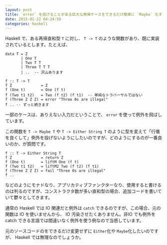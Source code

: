 ```yaml
---
layout: post
title: `error` を投げることがある巨大な再帰ケースをできるだけ簡単に `Maybe` 化する方法はありますか
date: 2015-01-22 04:24:50
categories: haskell
---
```

<!-- {% raw %} -->
<p>Haskell で、ある再帰直和型 <code>T</code> に対し、 <code>T -&gt; T</code> のような関数があり、既に実装されているとします。たとえば、</p>

<pre><code>data T = Z
       | One T
       | Two T T
       | Three T T T
       | ..  -- 沢山あります

f :: T -&gt; T
f Z             = Z
f (One t)       = One (f t)
f (Two t1 t2)   = Two (f t2) (f t1)  -- 単純なトラバーサルではない
f (Three Z Z Z) = error "Three 0s are illegal"
f .. -- ずっと続きます
</code></pre>

<p>一部のケースは、ありえない入力だということで、 <code>error</code> を使って例外を飛ばしています。</p>

<p>この関数を <code>T -&gt; Maybe T</code> や <code>T -&gt; Either String T</code> のように型を変えて「行儀を良くして」例外を投げないようにしたいのですが、どのようにするのが一番良いのか、が質問です。</p>

<pre><code>f :: T -&gt; Either String T
f Z             = return Z
f (One t)       = liftM One (f t)
f (Two t1 t2)   = liftM2 Two (f t2) (f t1)
f (Three Z Z Z) = fail "Three 0s are illegal"
f ..
</code></pre>

<p>などのようにモナドなり、アプリカティブファンクターなり、使用すると書けるのは判るのですが、コンストラクタ数が多い直和型の場合、追加コードを書いていて鬱々としてきます。</p>

<p>通常の Haskell では IO 関連だと例外は <code>catch</code> できるのですが、この場合、元の関数は IO を使いませんから、 IO 汚染させたくありません。非IO でも例外を catch できる言語では間違いなく例外を使う例なので当惑しています。</p>

<p>元のソースコードのをできるだけ変更せずに <code>Either</code>化や <code>Maybe</code>化したいのですが、 Haskell では無理なのでしょうか。</p>
<!-- {% endraw %} -->
